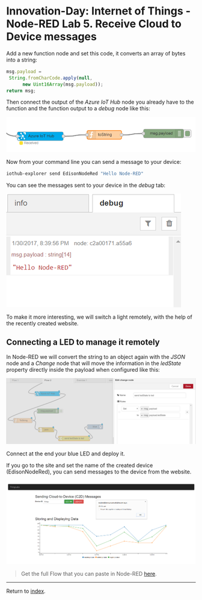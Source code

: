 # Innovation-Day: Internet of Things - Node-RED Lab 5. Receive Cloud to Device messages

Add a new function node and set this code, it converts an array of bytes into a string:

```javascript
msg.payload = 
 String.fromCharCode.apply(null, 
      new Uint16Array(msg.payload));
return msg;
```

Then connect the output of the *Azure IoT Hub* node you already have to the function and the function output to a *debug* node like this:

![c2dmessages](./images/c2dmessages.png)

Now from your command line you can send a message to your device:

```bash
iothub-explorer send EdisonNodeRed "Hello Node-RED"
```

You can see the messages sent to your device in the *debug* tab:

![hello node-red](./images/hellonodered.png)

To make it more interesting, we will switch a light remotely, with the help of the recently created website.

## Connecting a LED to manage it remotely

In Node-RED we will convert the string to an object again with the *JSON* node and a *Change* node that will move the information in the *ledState* property directly inside the payload when configured like this:

![Message to LED](./images/msgtoled.png "Message to LED")

Connect at the end your blue LED and deploy it.

If you go to the site and set the name of the created device (EdisonNodeRed), you can send messages to the device from the website.

![Remote Led](./images/remoteled.png "Remote LED")

> Get the full Flow that you can paste in Node-RED [here](./flows/fullex.json).


---
Return to [index](node-red_lab.md).